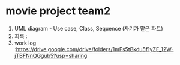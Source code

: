 # movie project team2

1. UML diagram - Use case, Class, Sequence (자기가 맡은 파트)
2. 회록 : 
3. work log :https://drive.google.com/drive/folders/1mFs5tBkdu5f1yZE_12W-jTBFNnQGgub5?usp=sharing

